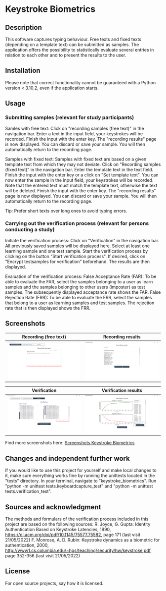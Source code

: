 # Keystroke Biometrics

## Description

This software captures typing behaviour. Free texts and fixed texts (depending on a template text) can be submitted as samples. The application offers the possibility to statistically evaluate several entries in relation to each other and to present the results to the user. 

## Installation

Please note that correct functionality cannot be guaranteed with a Python version < 3.10.2, even if the application starts.

## Usage

### Submitting samples (relevant for study participants)

Samles with free text:
Click on "recording samples (free text)" in the navigation bar. Enter a text in the input field, your keystrokes will be recorded. Finish the input with the enter key. The "recording results" page is now displayed. You can discard or save your sample. You will then automatically return to the recording page.

Samples with fixed text:
Samples with fixed text are based on a given template text from which they may not deviate. Click on "Recording samples (fixed text)" in the navigation bar. Enter the template text in the text field. Finish the input with the enter key or a click on "Set template text". You can now enter the sample in the input field, your keystrokes will be recorded. Note that the entered text must match the template text, otherwise the text will be deleted. Finish the input with the enter key. The "recording results" page is now displayed. You can discard or save your sample. You will then automatically return to the recording page.

Tip: Prefer short texts over long ones to avoid typing errors.

### Carrying out the verification process (relevant for persons conducting a study)

Initiate the verification process:
Click on "Verification" in the navigation bar. All previously saved samples will be displayed here. Select at least one learning sample and one test sample. Start the verification process by clicking on the button "Start verification process". If desired, click on "Encrypt testsamples for verification" beforehand. The results are then displayed.

Evaluation of the verification process:
False Acceptance Rate (FAR): To be able to evaluate the FAR, select the samples belonging to a user as learn samples and the samples belonging to other users (imposter) as test samples. The subsequently displayed acceptance rate shows the FAR.
False Rejection Rate (FRR): To be able to evaluate the FRR, select the samples that belong to a user as learning samples and test samples. The rejection rate that is then displayed shows the FRR.

## Screenshots

Recording (free text)                                   | Recording results
------------------------------------------------------- | -------------------------------------------------------
![image](/screenshots/recording_free_text.png?raw=true) | ![image](/screenshots/recording_results.png?raw=true)

Verification                                            | Verification results
------------------------------------------------------- | -------------------------------------------------------
![image](/screenshots/verification.png?raw=true)        | ![image](/screenshots/verification_results.png?raw=true)

Find more screenshots here: [Screenshots Keystroke Biometrics](screenshots/)

## Changes and independent further work

If you would like to use this project for yourself and make local changes to it, make sure everything works fine by running the unittests located in the "tests" directory. In your terminal, navigate to "keystroke_biometrics". Run "python -m unittest tests.keyboardcapture_test" and "python -m unittest tests.verification_test".

## Sources and acknowledgment

The methods and formulars of the verification process included in this project are based on the following sources:
R. Joyce, G. Gupta: Identity Authentication Based on Keystroke Latencies, 1990, https://dl.acm.org/doi/pdf/10.1145/75577.75582, page 171 (last visit 21/05/2022)
F. Monrose, A. D. Rubin: Keystroke dynamics as a biometric for authentication, 2000, http://www1.cs.columbia.edu/~hgs/teaching/security/hw/keystroke.pdf, page 352-356 (last visit 21/05/2022)

## License

For open source projects, say how it is licensed.
